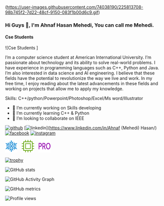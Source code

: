 (https://user-images.githubusercontent.com/74038190/225813708-98b745f2-7d22-48cf-9150-083f1b00d6c9.gif)
### Hi Guys 👋, I'm Ahnaf Hasan Mehedi, You can call me Mehedi.
#### Cse Students 
![Cse Students ]

I’m a computer science student at American International University. I’m passionate about technology and its ability to solve real-world problems. I have experience in programming languages such as C++, Python and Java. I’m also interested in data science and AI engineering. I believe that these fields have the potential to revolutionize the way we live and work. In my free time, I enjoy reading about the latest advancements in these fields and working on projects that allow me to apply my knowledge.

Skills: C++/python/Powerpoint/Photoshop/Excel/Ms word/Illustrator

- 🔭 I’m currently working on Skills developing  
- 🌱 I’m currently learning C++ & Python 
- 👯 I’m looking to collaborate on IEEE  


[<img src='https://cdn.jsdelivr.net/npm/simple-icons@3.0.1/icons/github.svg' alt='github' height='40'>](https://github.com/Ahnaf-hasan-76)  [<img src='https://cdn.jsdelivr.net/npm/simple-icons@3.0.1/icons/linkedin.svg' alt='linkedin' height='40'>](https://www.linkedin.com/in/Ahnaf (Mehedi) Hasan/)  [<img src='https://cdn.jsdelivr.net/npm/simple-icons@3.0.1/icons/facebook.svg' alt='facebook' height='40'>](https://www.facebook.com/md.mehedi.01234)  [<img src='https://cdn.jsdelivr.net/npm/simple-icons@3.0.1/icons/instagram.svg' alt='instagram' height='40'>](https://www.instagram.com/mehedi._.hasan0/)  

<a href='https://archiveprogram.github.com/'><img src='https://raw.githubusercontent.com/acervenky/animated-github-badges/master/assets/acbadge.gif' width='40' height='40'></a> <a href='https://docs.github.com/en/developers'><img src='https://raw.githubusercontent.com/acervenky/animated-github-badges/master/assets/devbadge.gif' width='40' height='40'></a> <a href='https://github.com/pricing'><img src='https://raw.githubusercontent.com/acervenky/animated-github-badges/master/assets/pro.gif' width='40' height='40'></a> 

[![trophy](https://github-profile-trophy.vercel.app/?username=Ahnaf-hasan-76)](https://github.com/ryo-ma/github-profile-trophy)

![GitHub stats](https://github-readme-stats.vercel.app/api?username=Ahnaf-hasan-76&show_icons=true)  

![GitHub Activity Graph](https://activity-graph.herokuapp.com/graph?username=Ahnaf-hasan-76)  

![GitHub metrics](https://metrics.lecoq.io/Ahnaf-hasan-76)  

![Profile views](https://gpvc.arturio.dev/Ahnaf-hasan-76)  
